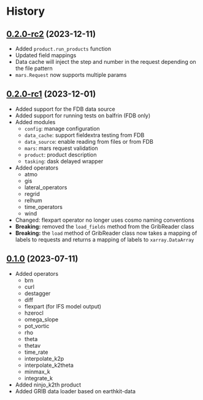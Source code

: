 # History

## [0.2.0-rc2] (2023-12-11)

- Added `product.run_products` function
- Updated field mappings
- Data cache will inject the step and number in the request depending on the file pattern
- `mars.Request` now supports multiple params


## [0.2.0-rc1] (2023-12-01)

- Added support for the FDB data source
- Added support for running tests on balfrin (FDB only)
- Added modules
    - `config`: manage configuration
    - `data_cache`: support fieldextra testing from FDB
    - `data_source`: enable reading from files or from FDB
    - `mars`: mars request validation
    - `product`: product description
    - `tasking`: dask delayed wrapper
- Added operators
    - atmo
    - gis
    - lateral_operators
    - regrid
    - relhum
    - time_operators
    - wind
- Changed: flexpart operator no longer uses cosmo naming conventions
- **Breaking:** removed the `load_fields` method from the GribReader class
- **Breaking:** the `load` method of GribReader class now takes a mapping of labels to requests and returns a mapping of labels to `xarray.DataArray`


## [0.1.0] (2023-07-11)

- Added operators
    * brn
    * curl
    * destagger
    * diff
    * flexpart (for IFS model output)
    * hzerocl
    * omega_slope
    * pot_vortic
    * rho
    * theta
    * thetav
    * time_rate
    * interpolate_k2p
    * interpolate_k2theta
    * minmax_k
    * integrate_k
- Added ninjo_k2th product
- Added GRIB data loader based on earthkit-data

[0.2.0-rc2]: https://github.com/MeteoSwiss-APN/icon_data_processing_incubator/compare/v0.2.0-rc1..v0.2.0-rc2
[0.2.0-rc1]: https://github.com/MeteoSwiss-APN/icon_data_processing_incubator/compare/v0.1.0..v0.2.0-rc1
[0.1.0]: https://github.com/MeteoSwiss-APN/icon_data_processing_incubator/tree/v0.1.0
